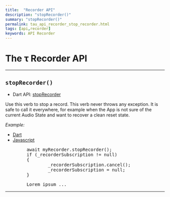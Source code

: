 ```yaml
---
title:  "Recorder API"
description: "stopRecorder()"
summary: "stopRecorder()"
permalink: tau_api_recorder_stop_recorder.html
tags: [api,recorder]
keywords: API Recorder
---
```

# The &tau; Recorder API
----------------------------------------------------------------------------------------------------------------------

## `stopRecorder()`

- Dart API: [stopRecorder](pages/flutter-sound/api/recorder/FlutterSoundRecorder/stopRecorder.html)

Use this verb to stop a record. This verb never throws any exception. It is safe to call it everywhere,
for example when the App is not sure of the current Audio State and want to recover a clean reset state.

*Example:*
<ul id="profileTabs" class="nav nav-tabs">
    <li class="active"><a href="#dart" data-toggle="tab">Dart</a></li>
    <li><a href="#javascript" data-toggle="tab">Javascript</a></li>
</ul>
<div class="tab-content">

<div role="tabpanel" class="tab-pane active" id="dart">

<pre>
        await myRecorder.stopRecorder();
        if (_recorderSubscription != null)
        {
                _recorderSubscription.cancel();
                _recorderSubscription = null;
        }
</pre>

</div>

<div role="tabpanel" class="tab-pane" id="javascript">
<pre>
        Lorem ipsum ...
</pre>
</div>

</div>

------------------------------------------------------------------------------------------------------------------------
